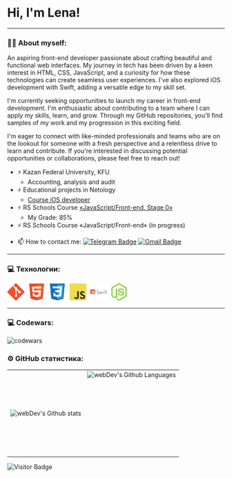 

# Hi, I'm Lena!

---

### :man_technologist: About myself:

An aspiring front-end developer passionate about crafting beautiful and functional web interfaces. My journey in tech has been driven by a keen interest in HTML, CSS, JavaScript, and a curiosity for how these technologies can create seamless user experiences. I've also explored iOS development with Swift, adding a versatile edge to my skill set.

I'm currently seeking opportunities to launch my career in front-end development. I'm enthusiastic about contributing to a team where I can apply my skills, learn, and grow. Through my GitHub repositories, you'll find samples of my work and my progression in this exciting field.

I'm eager to connect with like-minded professionals and teams who are on the lookout for someone with a fresh perspective and a relentless drive to learn and contribute. If you're interested in discussing potential opportunities or collaborations, please feel free to reach out!

+ :zap: Kazan Federal University, KFU
  - Accounting, analysis and audit
+ :zap: Educational projects in Netology
  - [Course iOS developer](https://netology.ru/programs/ios-developer)
+ :zap: RS Schools Course [«JavaScript/Front-end. Stage 0»](https://rs.school/js-stage0/)
  - My Grade: 85%
+ :zap: RS Schools Course «JavaScript/Front-end» (in progress)

- :mailbox: How to contact me: [![Telegram Badge](https://img.shields.io/badge/-LENA-blue?style=flat&logo=Telegram&logoColor=white)](https://t.me/EllenLis) [![Gmail Badge](https://img.shields.io/badge/-Gmail-red?style=flat&logo=Gmail&logoColor=white)](mailto:elenalis0139@gmail.com)

---

### 💻 Технологии:

<div>
  <img src="https://github.com/devicons/devicon/blob/master/icons/git/git-original.svg" title="git" alt="git" width="40" height="40"/>&nbsp
  <img src="https://github.com/devicons/devicon/blob/master/icons/html5/html5-original.svg" title="html5" alt="html5" width="40" height="40"/>&nbsp
  <img src="https://github.com/devicons/devicon/blob/master/icons/css3/css3-original.svg" title="css" alt="css" width="40" height="40"/>&nbsp
  <img src="https://github.com/devicons/devicon/blob/master/icons/javascript/javascript-original.svg" title="javascript" alt="javascript" width="40" height="40"/>&nbsp
  <img src="https://github.com/devicons/devicon/blob/master/icons/swift/swift-original-wordmark.svg" title="swift" alt="swift" width="40" height="40"/>&nbsp
  <img src="https://github.com/devicons/devicon/blob/master/icons/nodejs/nodejs-original.svg" title="nodejs" alt="nodejs" width="40" height="40"/>&nbsp
</div>

---

### 💻 Codewars:

![codewars](https://www.codewars.com/users/rsschool_303f480a24fa9a23/badges/large)

### ⚙️ GitHub статистика:

<table>
  <tr>
    <td>
      <img align="left" src="http://github-readme-streak-stats.herokuapp.com?user=EllenLis&theme=dark&background=000000" alt="webDev's Github stats" />
    </td>
    <td>
      <img height="195px" align="right" alt="webDev's Github Languages" src="https://github-readme-stats-sigma-five.vercel.app/api/top-langs/?username=EllenLis&layout=compact&theme=vision-friendly-dark" />
    </td>
  </tr>
</table>

![Visitor Badge](https://visitor-badge.laobi.icu/badge?page_id=EllenLis)
